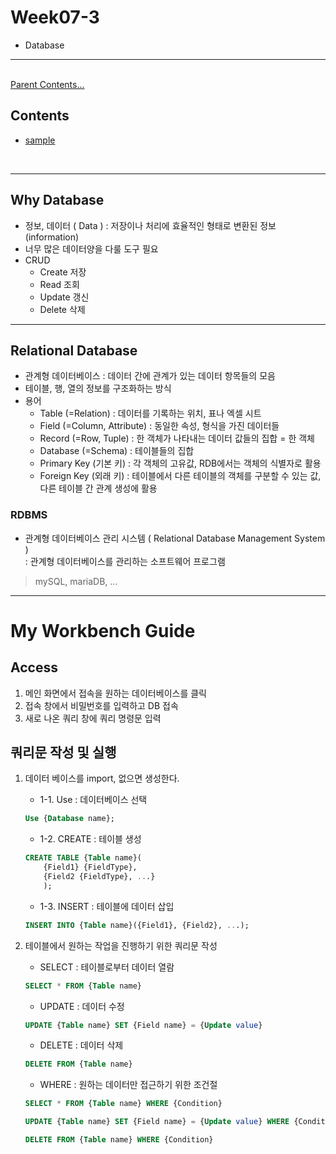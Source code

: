 # Week07-3

-   Database


<link rel="stylesheet" href="../../assets/stylesheets/my_style.css">

-----

<br>[Parent Contents...](../../README.md/#til-today-i-learned)

## Contents
- [sample](#sample)

<br>

-----


## Why Database

-   정보, 데이터 ( Data ) : <span>저장</span>이나 <span>처리</span>에 효율적인 형태로 변환된 정보 (information)
-   너무 많은 데이터양을 다룰 도구 필요
-   CRUD
    +   Create 저장
    +   Read 조회
    +   Update 갱신
    +   Delete 삭제

-----


## Relational Database

-   관계형 데이터베이스 : 데이터 간에 <span>관계</span>가 있는 데이터 항목들의 모음
-   테이블, 행, 열의 정보를 구조화하는 방식
-   용어
    +   Table (=Relation)
    :   데이터를 기록하는 위치, 표나 엑셀 시트
    +   Field (=Column, Attribute)
    :   동일한 속성, 형식을 가진 데이터들
    +   Record (=Row, Tuple)
    :   한 객체가 나타내는 데이터 값들의 집합 = 한 객체
    +   Database (=Schema)
    :   테이블들의 집합
    +   Primary Key (기본 키)
    :   각 객체의 고유값, RDB에서는 <span>객체의 식별자</span>로 활용
    +   Foreign Key (외래 키)
    :   테이블에서 다른 테이블의 객체를 구분할 수 있는 값, 다른 테이블 간 <span>관계 생성</span>에 활용

### RDBMS

-   관계형 데이터베이스 관리 시스템 ( Relational Database Management System )
    <br>:   관계형 데이터베이스를 관리하는 소프트웨어 프로그램
>   mySQL, mariaDB, ...


-----


# My Workbench Guide

## Access

1.  메인 화면에서 접속을 원하는 데이터베이스를 클릭
2.  접속 창에서 비밀번호를 입력하고 DB 접속
3.  새로 나온 쿼리 창에 쿼리 명령문 입력


## 쿼리문 작성 및 실행

1.  데이터 베이스를 import, 없으면 생성한다.
    +   1-1. Use : 데이터베이스 선택

    ```sql
    Use {Database name};
    ```

    +   1-2. CREATE : 테이블 생성 

    ```sql
    CREATE TABLE {Table name}(
        {Field1} {FieldType}, 
        {Field2 {FieldType}, ...}
        );
    ```

    +   1-3. INSERT : 테이블에 데이터 삽입 

    ```sql
    INSERT INTO {Table name}({Field1}, {Field2}, ...);
    ```

2.  테이블에서 원하는 작업을 진행하기 위한 쿼리문 작성

    +   SELECT  : 테이블로부터 데이터 열람

    ```sql
    SELECT * FROM {Table name}
    ```

    +   UPDATE  : 데이터 수정

    ```sql
    UPDATE {Table name} SET {Field name} = {Update value}
    ```

    +   DELETE  : 데이터 삭제

    ```sql
    DELETE FROM {Table name}
    ```

    +   WHERE   : 원하는 데이터만 접근하기 위한 조건절

    ```sql
    SELECT * FROM {Table name} WHERE {Condition}

    UPDATE {Table name} SET {Field name} = {Update value} WHERE {Condition}

    DELETE FROM {Table name} WHERE {Condition}
    ```